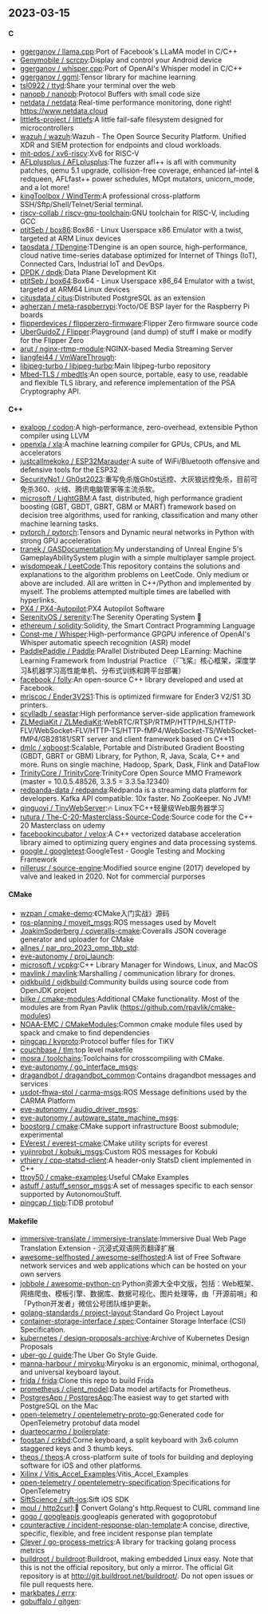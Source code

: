 ## 2023-03-15

#### C
* [ggerganov / llama.cpp](https://github.com/ggerganov/llama.cpp):Port of Facebook's LLaMA model in C/C++
* [Genymobile / scrcpy](https://github.com/Genymobile/scrcpy):Display and control your Android device
* [ggerganov / whisper.cpp](https://github.com/ggerganov/whisper.cpp):Port of OpenAI's Whisper model in C/C++
* [ggerganov / ggml](https://github.com/ggerganov/ggml):Tensor library for machine learning
* [tsl0922 / ttyd](https://github.com/tsl0922/ttyd):Share your terminal over the web
* [nanopb / nanopb](https://github.com/nanopb/nanopb):Protocol Buffers with small code size
* [netdata / netdata](https://github.com/netdata/netdata):Real-time performance monitoring, done right! https://www.netdata.cloud
* [littlefs-project / littlefs](https://github.com/littlefs-project/littlefs):A little fail-safe filesystem designed for microcontrollers
* [wazuh / wazuh](https://github.com/wazuh/wazuh):Wazuh - The Open Source Security Platform. Unified XDR and SIEM protection for endpoints and cloud workloads.
* [mit-pdos / xv6-riscv](https://github.com/mit-pdos/xv6-riscv):Xv6 for RISC-V
* [AFLplusplus / AFLplusplus](https://github.com/AFLplusplus/AFLplusplus):The fuzzer afl++ is afl with community patches, qemu 5.1 upgrade, collision-free coverage, enhanced laf-intel & redqueen, AFLfast++ power schedules, MOpt mutators, unicorn_mode, and a lot more!
* [kingToolbox / WindTerm](https://github.com/kingToolbox/WindTerm):A professional cross-platform SSH/Sftp/Shell/Telnet/Serial terminal.
* [riscv-collab / riscv-gnu-toolchain](https://github.com/riscv-collab/riscv-gnu-toolchain):GNU toolchain for RISC-V, including GCC
* [ptitSeb / box86](https://github.com/ptitSeb/box86):Box86 - Linux Userspace x86 Emulator with a twist, targeted at ARM Linux devices
* [taosdata / TDengine](https://github.com/taosdata/TDengine):TDengine is an open source, high-performance, cloud native time-series database optimized for Internet of Things (IoT), Connected Cars, Industrial IoT and DevOps.
* [DPDK / dpdk](https://github.com/DPDK/dpdk):Data Plane Development Kit
* [ptitSeb / box64](https://github.com/ptitSeb/box64):Box64 - Linux Userspace x86_64 Emulator with a twist, targeted at ARM64 Linux devices
* [citusdata / citus](https://github.com/citusdata/citus):Distributed PostgreSQL as an extension
* [agherzan / meta-raspberrypi](https://github.com/agherzan/meta-raspberrypi):Yocto/OE BSP layer for the Raspberry Pi boards
* [flipperdevices / flipperzero-firmware](https://github.com/flipperdevices/flipperzero-firmware):Flipper Zero firmware source code
* [UberGuidoZ / Flipper](https://github.com/UberGuidoZ/Flipper):Playground (and dump) of stuff I make or modify for the Flipper Zero
* [arut / nginx-rtmp-module](https://github.com/arut/nginx-rtmp-module):NGINX-based Media Streaming Server
* [liangfei44 / VmWareThrough](https://github.com/liangfei44/VmWareThrough):
* [libjpeg-turbo / libjpeg-turbo](https://github.com/libjpeg-turbo/libjpeg-turbo):Main libjpeg-turbo repository
* [Mbed-TLS / mbedtls](https://github.com/Mbed-TLS/mbedtls):An open source, portable, easy to use, readable and flexible TLS library, and reference implementation of the PSA Cryptography API.

#### C++
* [exaloop / codon](https://github.com/exaloop/codon):A high-performance, zero-overhead, extensible Python compiler using LLVM
* [openxla / xla](https://github.com/openxla/xla):A machine learning compiler for GPUs, CPUs, and ML accelerators
* [justcallmekoko / ESP32Marauder](https://github.com/justcallmekoko/ESP32Marauder):A suite of WiFi/Bluetooth offensive and defensive tools for the ESP32
* [SecurityNo1 / Gh0st2023](https://github.com/SecurityNo1/Gh0st2023):重写免杀版Gh0st远控、大灰狼远控免杀，目前可免杀360、火绒、腾讯电脑管家等主流杀软。
* [microsoft / LightGBM](https://github.com/microsoft/LightGBM):A fast, distributed, high performance gradient boosting (GBT, GBDT, GBRT, GBM or MART) framework based on decision tree algorithms, used for ranking, classification and many other machine learning tasks.
* [pytorch / pytorch](https://github.com/pytorch/pytorch):Tensors and Dynamic neural networks in Python with strong GPU acceleration
* [tranek / GASDocumentation](https://github.com/tranek/GASDocumentation):My understanding of Unreal Engine 5's GameplayAbilitySystem plugin with a simple multiplayer sample project.
* [wisdompeak / LeetCode](https://github.com/wisdompeak/LeetCode):This repository contains the solutions and explanations to the algorithm problems on LeetCode. Only medium or above are included. All are written in C++/Python and implemented by myself. The problems attempted multiple times are labelled with hyperlinks.
* [PX4 / PX4-Autopilot](https://github.com/PX4/PX4-Autopilot):PX4 Autopilot Software
* [SerenityOS / serenity](https://github.com/SerenityOS/serenity):The Serenity Operating System
🐞
* [ethereum / solidity](https://github.com/ethereum/solidity):Solidity, the Smart Contract Programming Language
* [Const-me / Whisper](https://github.com/Const-me/Whisper):High-performance GPGPU inference of OpenAI's Whisper automatic speech recognition (ASR) model
* [PaddlePaddle / Paddle](https://github.com/PaddlePaddle/Paddle):PArallel Distributed Deep LEarning: Machine Learning Framework from Industrial Practice （『飞桨』核心框架，深度学习&机器学习高性能单机、分布式训练和跨平台部署）
* [facebook / folly](https://github.com/facebook/folly):An open-source C++ library developed and used at Facebook.
* [mriscoc / Ender3V2S1](https://github.com/mriscoc/Ender3V2S1):This is optimized firmware for Ender3 V2/S1 3D printers.
* [scylladb / seastar](https://github.com/scylladb/seastar):High performance server-side application framework
* [ZLMediaKit / ZLMediaKit](https://github.com/ZLMediaKit/ZLMediaKit):WebRTC/RTSP/RTMP/HTTP/HLS/HTTP-FLV/WebSocket-FLV/HTTP-TS/HTTP-fMP4/WebSocket-TS/WebSocket-fMP4/GB28181/SRT server and client framework based on C++11
* [dmlc / xgboost](https://github.com/dmlc/xgboost):Scalable, Portable and Distributed Gradient Boosting (GBDT, GBRT or GBM) Library, for Python, R, Java, Scala, C++ and more. Runs on single machine, Hadoop, Spark, Dask, Flink and DataFlow
* [TrinityCore / TrinityCore](https://github.com/TrinityCore/TrinityCore):TrinityCore Open Source MMO Framework (master = 10.0.5.48526, 3.3.5 = 3.3.5a.12340)
* [redpanda-data / redpanda](https://github.com/redpanda-data/redpanda):Redpanda is a streaming data platform for developers. Kafka API compatible. 10x faster. No ZooKeeper. No JVM!
* [qinguoyi / TinyWebServer](https://github.com/qinguoyi/TinyWebServer):🔥
Linux下C++轻量级Web服务器学习
* [rutura / The-C-20-Masterclass-Source-Code](https://github.com/rutura/The-C-20-Masterclass-Source-Code):Source code for the C++ 20 Masterclass on udemy
* [facebookincubator / velox](https://github.com/facebookincubator/velox):A C++ vectorized database acceleration library aimed to optimizing query engines and data processing systems.
* [google / googletest](https://github.com/google/googletest):GoogleTest - Google Testing and Mocking Framework
* [nillerusr / source-engine](https://github.com/nillerusr/source-engine):Modified source engine (2017) developed by valve and leaked in 2020. Not for commercial purporses

#### CMake
* [wzpan / cmake-demo](https://github.com/wzpan/cmake-demo):《CMake入门实战》源码
* [ros-planning / moveit_msgs](https://github.com/ros-planning/moveit_msgs):ROS messages used by MoveIt
* [JoakimSoderberg / coveralls-cmake](https://github.com/JoakimSoderberg/coveralls-cmake):Coveralls JSON coverage generator and uploader for CMake
* [allnes / par_pro_2023_omp_tbb_std](https://github.com/allnes/par_pro_2023_omp_tbb_std):
* [eve-autonomy / proj_launch](https://github.com/eve-autonomy/proj_launch):
* [microsoft / vcpkg](https://github.com/microsoft/vcpkg):C++ Library Manager for Windows, Linux, and MacOS
* [mavlink / mavlink](https://github.com/mavlink/mavlink):Marshalling / communication library for drones.
* [ojdkbuild / ojdkbuild](https://github.com/ojdkbuild/ojdkbuild):Community builds using source code from OpenJDK project
* [bilke / cmake-modules](https://github.com/bilke/cmake-modules):Additional CMake functionality. Most of the modules are from Ryan Pavlik (https://github.com/rpavlik/cmake-modules)
* [NOAA-EMC / CMakeModules](https://github.com/NOAA-EMC/CMakeModules):Common cmake module files used by spack and cmake to find dependencies
* [pingcap / kvproto](https://github.com/pingcap/kvproto):Protocol buffer files for TiKV
* [couchbase / tlm](https://github.com/couchbase/tlm):top level makefile
* [mosra / toolchains](https://github.com/mosra/toolchains):Toolchains for crosscompiling with CMake.
* [eve-autonomy / go_interface_msgs](https://github.com/eve-autonomy/go_interface_msgs):
* [dragandbot / dragandbot_common](https://github.com/dragandbot/dragandbot_common):Contains dragandbot messages and services
* [usdot-fhwa-stol / carma-msgs](https://github.com/usdot-fhwa-stol/carma-msgs):ROS Message definitions used by the CARMA Platform
* [eve-autonomy / audio_driver_msgs](https://github.com/eve-autonomy/audio_driver_msgs):
* [eve-autonomy / autoware_state_machine_msgs](https://github.com/eve-autonomy/autoware_state_machine_msgs):
* [boostorg / cmake](https://github.com/boostorg/cmake):CMake support infrastructure Boost submodule; experimental
* [EVerest / everest-cmake](https://github.com/EVerest/everest-cmake):CMake utility scripts for everest
* [yujinrobot / kobuki_msgs](https://github.com/yujinrobot/kobuki_msgs):Custom ROS messages for Kobuki
* [vthiery / cpp-statsd-client](https://github.com/vthiery/cpp-statsd-client):A header-only StatsD client implemented in C++
* [ttroy50 / cmake-examples](https://github.com/ttroy50/cmake-examples):Useful CMake Examples
* [astuff / astuff_sensor_msgs](https://github.com/astuff/astuff_sensor_msgs):A set of messages specific to each sensor supported by AutonomouStuff.
* [pingcap / tipb](https://github.com/pingcap/tipb):TiDB protobuf

#### Makefile
* [immersive-translate / immersive-translate](https://github.com/immersive-translate/immersive-translate):Immersive Dual Web Page Translation Extension - 沉浸式双语网页翻译扩展
* [awesome-selfhosted / awesome-selfhosted](https://github.com/awesome-selfhosted/awesome-selfhosted):A list of Free Software network services and web applications which can be hosted on your own servers
* [jobbole / awesome-python-cn](https://github.com/jobbole/awesome-python-cn):Python资源大全中文版，包括：Web框架、网络爬虫、模板引擎、数据库、数据可视化、图片处理等，由「开源前哨」和「Python开发者」微信公号团队维护更新。
* [golang-standards / project-layout](https://github.com/golang-standards/project-layout):Standard Go Project Layout
* [container-storage-interface / spec](https://github.com/container-storage-interface/spec):Container Storage Interface (CSI) Specification.
* [kubernetes / design-proposals-archive](https://github.com/kubernetes/design-proposals-archive):Archive of Kubernetes Design Proposals
* [uber-go / guide](https://github.com/uber-go/guide):The Uber Go Style Guide.
* [manna-harbour / miryoku](https://github.com/manna-harbour/miryoku):Miryoku is an ergonomic, minimal, orthogonal, and universal keyboard layout.
* [frida / frida](https://github.com/frida/frida):Clone this repo to build Frida
* [prometheus / client_model](https://github.com/prometheus/client_model):Data model artifacts for Prometheus.
* [PostgresApp / PostgresApp](https://github.com/PostgresApp/PostgresApp):The easiest way to get started with PostgreSQL on the Mac
* [open-telemetry / opentelemetry-proto-go](https://github.com/open-telemetry/opentelemetry-proto-go):Generated code for OpenTelemetry protobuf data model
* [duarteocarmo / boilerplate](https://github.com/duarteocarmo/boilerplate):
* [foostan / crkbd](https://github.com/foostan/crkbd):Corne keyboard, a split keyboard with 3x6 column staggered keys and 3 thumb keys.
* [theos / theos](https://github.com/theos/theos):A cross-platform suite of tools for building and deploying software for iOS and other platforms.
* [Xilinx / Vitis_Accel_Examples](https://github.com/Xilinx/Vitis_Accel_Examples):Vitis_Accel_Examples
* [open-telemetry / opentelemetry-specification](https://github.com/open-telemetry/opentelemetry-specification):Specifications for OpenTelemetry
* [SiftScience / sift-ios](https://github.com/SiftScience/sift-ios):Sift iOS SDK
* [moul / http2curl](https://github.com/moul/http2curl):📐
Convert Golang's http.Request to CURL command line
* [gogo / googleapis](https://github.com/gogo/googleapis):googleapis generated with gogoprotobuf
* [counteractive / incident-response-plan-template](https://github.com/counteractive/incident-response-plan-template):A concise, directive, specific, flexible, and free incident response plan template
* [Clever / go-process-metrics](https://github.com/Clever/go-process-metrics):A library for tracking golang process metrics
* [buildroot / buildroot](https://github.com/buildroot/buildroot):Buildroot, making embedded Linux easy. Note that this is not the official repository, but only a mirror. The official Git repository is at http://git.buildroot.net/buildroot/. Do not open issues or file pull requests here.
* [markbates / errx](https://github.com/markbates/errx):
* [gobuffalo / gitgen](https://github.com/gobuffalo/gitgen):
